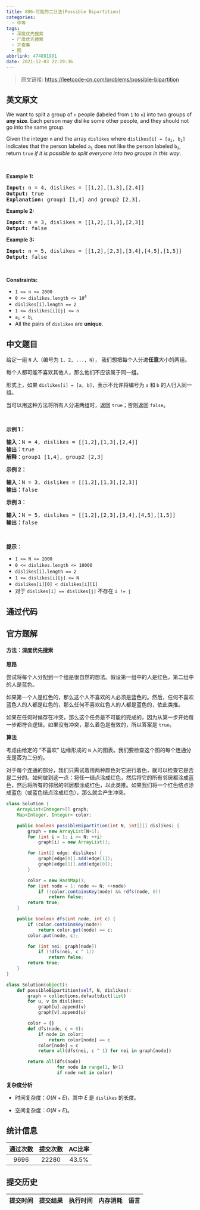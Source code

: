 ```yaml
---
title: 886-可能的二分法(Possible Bipartition)
categories:
  - 中等
tags:
  - 深度优先搜索
  - 广度优先搜索
  - 并查集
  - 图
abbrlink: 474881981
date: 2021-12-03 22:29:36
---
```


> 原文链接: https://leetcode-cn.com/problems/possible-bipartition


## 英文原文
<div><p>We want to split a group of <code>n</code> people (labeled from <code>1</code> to <code>n</code>) into two groups of <strong>any size</strong>. Each person may dislike some other people, and they should not go into the same group.</p>

<p>Given the integer <code>n</code> and the array <code>dislikes</code> where <code>dislikes[i] = [a<sub>i</sub>, b<sub>i</sub>]</code> indicates that the person labeled <code>a<sub>i</sub></code> does not like the person labeled <code>b<sub>i</sub></code>, return <code>true</code> <em>if it is possible to split everyone into two groups in this way</em>.</p>

<p>&nbsp;</p>
<p><strong>Example 1:</strong></p>

<pre>
<strong>Input:</strong> n = 4, dislikes = [[1,2],[1,3],[2,4]]
<strong>Output:</strong> true
<strong>Explanation:</strong> group1 [1,4] and group2 [2,3].
</pre>

<p><strong>Example 2:</strong></p>

<pre>
<strong>Input:</strong> n = 3, dislikes = [[1,2],[1,3],[2,3]]
<strong>Output:</strong> false
</pre>

<p><strong>Example 3:</strong></p>

<pre>
<strong>Input:</strong> n = 5, dislikes = [[1,2],[2,3],[3,4],[4,5],[1,5]]
<strong>Output:</strong> false
</pre>

<p>&nbsp;</p>
<p><strong>Constraints:</strong></p>

<ul>
	<li><code>1 &lt;= n &lt;= 2000</code></li>
	<li><code>0 &lt;= dislikes.length &lt;= 10<sup>4</sup></code></li>
	<li><code>dislikes[i].length == 2</code></li>
	<li><code>1 &lt;= dislikes[i][j] &lt;= n</code></li>
	<li><code>a<sub>i</sub> &lt; b<sub>i</sub></code></li>
	<li>All the pairs of <code>dislikes</code> are <strong>unique</strong>.</li>
</ul>
</div>

## 中文题目
<div><p>给定一组 <code>N</code> 人（编号为 <code>1, 2, ..., N</code>）， 我们想把每个人分进<strong>任意</strong>大小的两组。</p>

<p>每个人都可能不喜欢其他人，那么他们不应该属于同一组。</p>

<p>形式上，如果 <code>dislikes[i] = [a, b]</code>，表示不允许将编号为 <code>a</code> 和 <code>b</code> 的人归入同一组。</p>

<p>当可以用这种方法将所有人分进两组时，返回 <code>true</code>；否则返回 <code>false</code>。</p>

<p> </p>

<ol>
</ol>

<p><strong>示例 1：</strong></p>

<pre>
<strong>输入：</strong>N = 4, dislikes = [[1,2],[1,3],[2,4]]
<strong>输出：</strong>true
<strong>解释：</strong>group1 [1,4], group2 [2,3]
</pre>

<p><strong>示例 2：</strong></p>

<pre>
<strong>输入：</strong>N = 3, dislikes = [[1,2],[1,3],[2,3]]
<strong>输出：</strong>false
</pre>

<p><strong>示例 3：</strong></p>

<pre>
<strong>输入：</strong>N = 5, dislikes = [[1,2],[2,3],[3,4],[4,5],[1,5]]
<strong>输出：</strong>false
</pre>

<p> </p>

<p><strong>提示：</strong></p>

<ul>
	<li><code>1 <= N <= 2000</code></li>
	<li><code>0 <= dislikes.length <= 10000</code></li>
	<li><code>dislikes[i].length == 2</code></li>
	<li><code>1 <= dislikes[i][j] <= N</code></li>
	<li><code>dislikes[i][0] < dislikes[i][1]</code></li>
	<li>对于 <code>dislikes[i] == dislikes[j]</code> 不存在 <code>i != j</code></li>
</ul>
</div>

## 通过代码
<RecoDemo>
</RecoDemo>


## 官方题解
#### 方法：深度优先搜索

**思路**

尝试将每个人分配到一个组是很自然的想法。假设第一组中的人是红色，第二组中的人是蓝色。

如果第一个人是红色的，那么这个人不喜欢的人必须是蓝色的。然后，任何不喜欢蓝色人的人都是红色的，那么任何不喜欢红色人的人都是蓝色的，依此类推。

如果在任何时候存在冲突，那么这个任务是不可能的完成的，因为从第一步开始每一步都符合逻辑。如果没有冲突，那么着色是有效的，所以答案是 `true`。

**算法**

考虑由给定的 “不喜欢” 边缘形成的 `N` 人的图表。我们要检查这个图的每个连通分支是否为二分的。

对于每个连通的部分，我们只需试着用两种颜色对它进行着色，就可以检查它是否是二分的。如何做到这一点：将任一结点涂成红色，然后将它的所有邻居都涂成蓝色，然后将所有的邻居的邻居都涂成红色，以此类推。如果我们将一个红色结点涂成蓝色（或蓝色结点涂成红色），那么就会产生冲突。


```java [Q59Bm8ZT-Java]
class Solution {
    ArrayList<Integer>[] graph;
    Map<Integer, Integer> color;

    public boolean possibleBipartition(int N, int[][] dislikes) {
        graph = new ArrayList[N+1];
        for (int i = 1; i <= N; ++i)
            graph[i] = new ArrayList();

        for (int[] edge: dislikes) {
            graph[edge[0]].add(edge[1]);
            graph[edge[1]].add(edge[0]);
        }

        color = new HashMap();
        for (int node = 1; node <= N; ++node)
            if (!color.containsKey(node) && !dfs(node, 0))
                return false;
        return true;
    }

    public boolean dfs(int node, int c) {
        if (color.containsKey(node))
            return color.get(node) == c;
        color.put(node, c);

        for (int nei: graph[node])
            if (!dfs(nei, c ^ 1))
                return false;
        return true;
    }
}
```
```python [Q59Bm8ZT-Python]
class Solution(object):
    def possibleBipartition(self, N, dislikes):
        graph = collections.defaultdict(list)
        for u, v in dislikes:
            graph[u].append(v)
            graph[v].append(u)

        color = {}
        def dfs(node, c = 0):
            if node in color:
                return color[node] == c
            color[node] = c
            return all(dfs(nei, c ^ 1) for nei in graph[node])

        return all(dfs(node)
                   for node in range(1, N+1)
                   if node not in color)
```


**复杂度分析**

* 时间复杂度：$O(N + E)$，其中 $E$ 是 `dislikes` 的长度。

* 空间复杂度：$O(N + E)$。

## 统计信息
| 通过次数 | 提交次数 | AC比率 |
| :------: | :------: | :------: |
|    9696    |    22280    |   43.5%   |

## 提交历史
| 提交时间 | 提交结果 | 执行时间 |  内存消耗  | 语言 |
| :------: | :------: | :------: | :--------: | :--------: |
